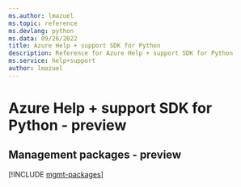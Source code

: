 ```yaml
---
ms.author: lmazuel
ms.topic: reference
ms.devlang: python
ms.data: 09/26/2022
title: Azure Help + support SDK for Python
description: Reference for Azure Help + support SDK for Python
ms.service: help+support
author: lmazuel
---
```

# Azure Help + support SDK for Python - preview

## Management packages - preview
[!INCLUDE [mgmt-packages](help-+-support-mgmt-index.md)]